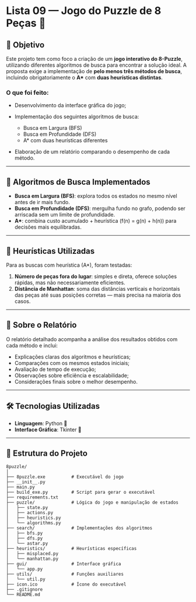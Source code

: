 # Lista 09 — Jogo do Puzzle de 8 Peças 🧩

## 🎯 Objetivo

Este projeto tem como foco a criação de um **jogo interativo do 8-Puzzle**, utilizando diferentes algoritmos de busca para encontrar a solução ideal. A proposta exige a implementação de **pelo menos três métodos de busca**, incluindo obrigatoriamente o **A\*** com **duas heurísticas distintas**.

### O que foi feito:

* Desenvolvimento da interface gráfica do jogo;
* Implementação dos seguintes algoritmos de busca:

  * Busca em Largura (BFS)
  * Busca em Profundidade (DFS)
  * A\* com duas heurísticas diferentes
* Elaboração de um relatório comparando o desempenho de cada método.

---

## 🧠 Algoritmos de Busca Implementados

* **Busca em Largura (BFS)**: explora todos os estados no mesmo nível antes de ir mais fundo.
* **Busca em Profundidade (DFS)**: mergulha fundo no grafo, podendo ser arriscada sem um limite de profundidade.
* **A\***: combina custo acumulado + heurística (f(n) = g(n) + h(n)) para decisões mais equilibradas.

---

## 📏 Heurísticas Utilizadas

Para as buscas com heurística (A\*), foram testadas:

1. **Número de peças fora do lugar**: simples e direta, oferece soluções rápidas, mas não necessariamente eficientes.
2. **Distância de Manhattan**: soma das distâncias verticais e horizontais das peças até suas posições corretas — mais precisa na maioria dos casos.

---

## 📄 Sobre o Relatório

O relatório detalhado acompanha a análise dos resultados obtidos com cada método e inclui:

* Explicações claras dos algoritmos e heurísticas;
* Comparações com os mesmos estados iniciais;
* Avaliação de tempo de execução;
* Observações sobre eficiência e escalabilidade;
* Considerações finais sobre o melhor desempenho.

---

## 🛠️ Tecnologias Utilizadas

* **Linguagem**: Python 🐍
* **Interface Gráfica**: Tkinter 🎨

---

## 📁 Estrutura do Projeto

```
8puzzle/
│
├── 8puzzle.exe          # Executável do jogo
├── __init__.py
├── main.py
├── build_exe.py         # Script para gerar o executável
├── requirements.txt
├── puzzle/              # Lógica do jogo e manipulação de estados
│   ├── state.py
│   ├── actions.py
│   ├── heuristics.py
│   └── algorithms.py
├── search/              # Implementações dos algoritmos
│   ├── bfs.py
│   ├── dfs.py
│   └── astar.py
├── heuristics/          # Heurísticas específicas
│   ├── misplaced.py
│   └── manhattan.py
├── gui/                 # Interface gráfica
│   └── app.py
├── utils/               # Funções auxiliares
│   └── util.py
├── icon.ico             # Ícone do executável
├── .gitignore
└── README.md
```
